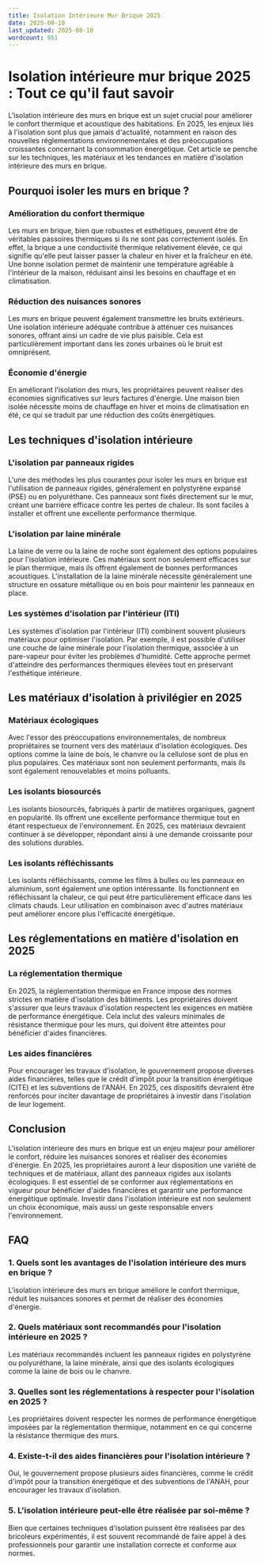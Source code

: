 ```yaml
---
title: Isolation Intérieure Mur Brique 2025
date: 2025-08-10
last_updated: 2025-08-10
wordcount: 951
---
```


# Isolation intérieure mur brique 2025 : Tout ce qu'il faut savoir

L'isolation intérieure des murs en brique est un sujet crucial pour améliorer le confort thermique et acoustique des habitations. En 2025, les enjeux liés à l'isolation sont plus que jamais d'actualité, notamment en raison des nouvelles réglementations environnementales et des préoccupations croissantes concernant la consommation énergétique. Cet article se penche sur les techniques, les matériaux et les tendances en matière d'isolation intérieure des murs en brique.

## Pourquoi isoler les murs en brique ?

### Amélioration du confort thermique

Les murs en brique, bien que robustes et esthétiques, peuvent être de véritables passoires thermiques si ils ne sont pas correctement isolés. En effet, la brique a une conductivité thermique relativement élevée, ce qui signifie qu'elle peut laisser passer la chaleur en hiver et la fraîcheur en été. Une bonne isolation permet de maintenir une température agréable à l'intérieur de la maison, réduisant ainsi les besoins en chauffage et en climatisation.

### Réduction des nuisances sonores

Les murs en brique peuvent également transmettre les bruits extérieurs. Une isolation intérieure adéquate contribue à atténuer ces nuisances sonores, offrant ainsi un cadre de vie plus paisible. Cela est particulièrement important dans les zones urbaines où le bruit est omniprésent.

### Économie d'énergie

En améliorant l'isolation des murs, les propriétaires peuvent réaliser des économies significatives sur leurs factures d'énergie. Une maison bien isolée nécessite moins de chauffage en hiver et moins de climatisation en été, ce qui se traduit par une réduction des coûts énergétiques.

## Les techniques d'isolation intérieure

### L'isolation par panneaux rigides

L'une des méthodes les plus courantes pour isoler les murs en brique est l'utilisation de panneaux rigides, généralement en polystyrène expansé (PSE) ou en polyuréthane. Ces panneaux sont fixés directement sur le mur, créant une barrière efficace contre les pertes de chaleur. Ils sont faciles à installer et offrent une excellente performance thermique.

### L'isolation par laine minérale

La laine de verre ou la laine de roche sont également des options populaires pour l'isolation intérieure. Ces matériaux sont non seulement efficaces sur le plan thermique, mais ils offrent également de bonnes performances acoustiques. L'installation de la laine minérale nécessite généralement une structure en ossature métallique ou en bois pour maintenir les panneaux en place.

### Les systèmes d'isolation par l'intérieur (ITI)

Les systèmes d'isolation par l'intérieur (ITI) combinent souvent plusieurs matériaux pour optimiser l'isolation. Par exemple, il est possible d'utiliser une couche de laine minérale pour l'isolation thermique, associée à un pare-vapeur pour éviter les problèmes d'humidité. Cette approche permet d'atteindre des performances thermiques élevées tout en préservant l'esthétique intérieure.

## Les matériaux d'isolation à privilégier en 2025

### Matériaux écologiques

Avec l'essor des préoccupations environnementales, de nombreux propriétaires se tournent vers des matériaux d'isolation écologiques. Des options comme la laine de bois, le chanvre ou la cellulose sont de plus en plus populaires. Ces matériaux sont non seulement performants, mais ils sont également renouvelables et moins polluants.

### Les isolants biosourcés

Les isolants biosourcés, fabriqués à partir de matières organiques, gagnent en popularité. Ils offrent une excellente performance thermique tout en étant respectueux de l'environnement. En 2025, ces matériaux devraient continuer à se développer, répondant ainsi à une demande croissante pour des solutions durables.

### Les isolants réfléchissants

Les isolants réfléchissants, comme les films à bulles ou les panneaux en aluminium, sont également une option intéressante. Ils fonctionnent en réfléchissant la chaleur, ce qui peut être particulièrement efficace dans les climats chauds. Leur utilisation en combinaison avec d'autres matériaux peut améliorer encore plus l'efficacité énergétique.

## Les réglementations en matière d'isolation en 2025

### La réglementation thermique

En 2025, la réglementation thermique en France impose des normes strictes en matière d'isolation des bâtiments. Les propriétaires doivent s'assurer que leurs travaux d'isolation respectent les exigences en matière de performance énergétique. Cela inclut des valeurs minimales de résistance thermique pour les murs, qui doivent être atteintes pour bénéficier d'aides financières.

### Les aides financières

Pour encourager les travaux d'isolation, le gouvernement propose diverses aides financières, telles que le crédit d'impôt pour la transition énergétique (CITE) et les subventions de l'ANAH. En 2025, ces dispositifs devraient être renforcés pour inciter davantage de propriétaires à investir dans l'isolation de leur logement.

## Conclusion

L'isolation intérieure des murs en brique est un enjeu majeur pour améliorer le confort, réduire les nuisances sonores et réaliser des économies d'énergie. En 2025, les propriétaires auront à leur disposition une variété de techniques et de matériaux, allant des panneaux rigides aux isolants écologiques. Il est essentiel de se conformer aux réglementations en vigueur pour bénéficier d'aides financières et garantir une performance énergétique optimale. Investir dans l'isolation intérieure est non seulement un choix économique, mais aussi un geste responsable envers l'environnement.

## FAQ

### 1. Quels sont les avantages de l'isolation intérieure des murs en brique ?

L'isolation intérieure des murs en brique améliore le confort thermique, réduit les nuisances sonores et permet de réaliser des économies d'énergie.

### 2. Quels matériaux sont recommandés pour l'isolation intérieure en 2025 ?

Les matériaux recommandés incluent les panneaux rigides en polystyrène ou polyuréthane, la laine minérale, ainsi que des isolants écologiques comme la laine de bois ou le chanvre.

### 3. Quelles sont les réglementations à respecter pour l'isolation en 2025 ?

Les propriétaires doivent respecter les normes de performance énergétique imposées par la réglementation thermique, notamment en ce qui concerne la résistance thermique des murs.

### 4. Existe-t-il des aides financières pour l'isolation intérieure ?

Oui, le gouvernement propose plusieurs aides financières, comme le crédit d'impôt pour la transition énergétique et des subventions de l'ANAH, pour encourager les travaux d'isolation.

### 5. L'isolation intérieure peut-elle être réalisée par soi-même ?

Bien que certaines techniques d'isolation puissent être réalisées par des bricoleurs expérimentés, il est souvent recommandé de faire appel à des professionnels pour garantir une installation correcte et conforme aux normes.